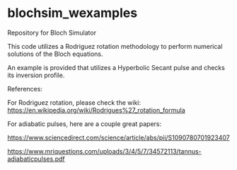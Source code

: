 # blochsim_wexamples
Repository for Bloch Simulator

This code utilizes a Rodriguez rotation methodology to perform numerical solutions of the Bloch equations. 

An example is provided that utilizes a Hyperbolic Secant pulse and checks its inversion profile. 

References:

For Rodriguez rotation, please check the wiki: https://en.wikipedia.org/wiki/Rodrigues%27_rotation_formula

For adiabatic pulses, here are a couple great papers: 

https://www.sciencedirect.com/science/article/abs/pii/S1090780701923407

https://www.mriquestions.com/uploads/3/4/5/7/34572113/tannus-adiabaticpulses.pdf
